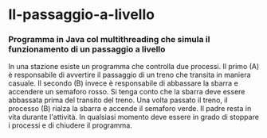# Il-passaggio-a-livello
### Programma in Java col multithreading che simula il funzionamento di un passaggio a livello

In una stazione esiste un programma che controlla due processi. Il primo (A) è responsabile di avvertire il passaggio di un treno che transita in maniera casuale. Il secondo (B) invece è responsabile di abbassare la sbarra e accendere un semaforo rosso. Si tenga conto che la sbarra deve essere abbassata prima del transito del treno. Una volta passato il treno, il processo (B) rialza la sbarra e accende il semaforo verde. Il padre resta in vita durante l'attività. In qualsiasi momento deve essere in grado di stoppare i processi e di chiudere il programma.
